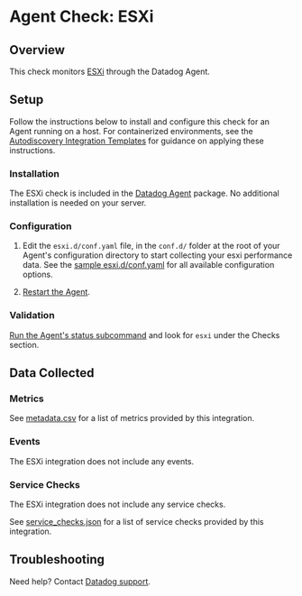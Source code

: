 # Agent Check: ESXi

## Overview

This check monitors [ESXi][1] through the Datadog Agent.

## Setup

Follow the instructions below to install and configure this check for an Agent running on a host. For containerized environments, see the [Autodiscovery Integration Templates][3] for guidance on applying these instructions.

### Installation

The ESXi check is included in the [Datadog Agent][2] package.
No additional installation is needed on your server.

### Configuration

1. Edit the `esxi.d/conf.yaml` file, in the `conf.d/` folder at the root of your Agent's configuration directory to start collecting your esxi performance data. See the [sample esxi.d/conf.yaml][4] for all available configuration options.

2. [Restart the Agent][5].

### Validation

[Run the Agent's status subcommand][6] and look for `esxi` under the Checks section.

## Data Collected

### Metrics

See [metadata.csv][7] for a list of metrics provided by this integration.

### Events

The ESXi integration does not include any events.

### Service Checks

The ESXi integration does not include any service checks.

See [service_checks.json][8] for a list of service checks provided by this integration.

## Troubleshooting

Need help? Contact [Datadog support][9].


[1]: **LINK_TO_INTEGRATION_SITE**
[2]: https://app.datadoghq.com/account/settings/agent/latest
[3]: https://docs.datadoghq.com/agent/kubernetes/integrations/
[4]: https://github.com/DataDog/integrations-core/blob/master/esxi/datadog_checks/esxi/data/conf.yaml.example
[5]: https://docs.datadoghq.com/agent/guide/agent-commands/#start-stop-and-restart-the-agent
[6]: https://docs.datadoghq.com/agent/guide/agent-commands/#agent-status-and-information
[7]: https://github.com/DataDog/integrations-core/blob/master/esxi/metadata.csv
[8]: https://github.com/DataDog/integrations-core/blob/master/esxi/assets/service_checks.json
[9]: https://docs.datadoghq.com/help/
